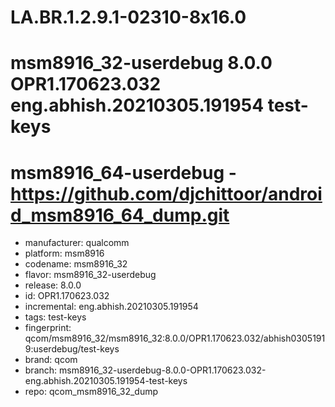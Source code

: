 # LA.BR.1.2.9.1-02310-8x16.0
# msm8916_32-userdebug 8.0.0 OPR1.170623.032 eng.abhish.20210305.191954 test-keys
# msm8916_64-userdebug - https://github.com/djchittoor/android_msm8916_64_dump.git
- manufacturer: qualcomm
- platform: msm8916
- codename: msm8916_32
- flavor: msm8916_32-userdebug
- release: 8.0.0
- id: OPR1.170623.032
- incremental: eng.abhish.20210305.191954
- tags: test-keys
- fingerprint: qcom/msm8916_32/msm8916_32:8.0.0/OPR1.170623.032/abhish03051919:userdebug/test-keys
- brand: qcom
- branch: msm8916_32-userdebug-8.0.0-OPR1.170623.032-eng.abhish.20210305.191954-test-keys
- repo: qcom_msm8916_32_dump
